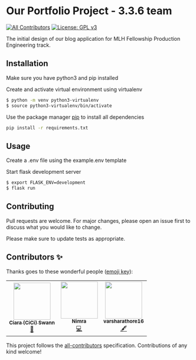# Our Portfolio Project - 3.3.6 team 

[![All Contributors](https://img.shields.io/badge/all_contributors-3-orange.svg?style=flat-square)](#contributors-)
[![License: GPL v3](https://img.shields.io/badge/License-GPLv3-blue.svg)](https://www.gnu.org/licenses/gpl-3.0)

The initial design of our blog application for MLH Fellowship Production Engineering track.
 

## Installation

Make sure you have python3 and pip installed


Create and activate virtual environment using virtualenv
```bash
$ python -m venv python3-virtualenv
$ source python3-virtualenv/bin/activate
```

Use the package manager [pip](https://pip.pypa.io/en/stable/) to install all dependencies

```bash
pip install -r requirements.txt
```

## Usage


Create a .env file using the example.env template


Start flask development server
```bash
$ export FLASK_ENV=development
$ flask run
```

## Contributing
Pull requests are welcome. For major changes, please open an issue first to discuss what you would like to change.

Please make sure to update tests as appropriate.

## Contributors ✨

Thanks goes to these wonderful people ([emoji key](https://allcontributors.org/docs/en/emoji-key)):

<!-- ALL-CONTRIBUTORS-LIST:START - Do not remove or modify this section -->
<!-- prettier-ignore-start -->
<!-- markdownlint-disable -->
<table>
  <tr>
    <td align="center"><a href="https://github.com/cccswann"><img src="https://avatars.githubusercontent.com/u/17733481?v=4?s=100" width="100px;" alt=""/><br /><sub><b>Ciara (CiCi) Swann</b></sub></a><br /><a href="#design-cccswann" title="Design">🎨</a></td>
    <td align="center"><a href="https://github.com/nimra200"><img src="https://avatars.githubusercontent.com/u/56455442?v=4?s=100" width="100px;" alt=""/><br /><sub><b>Nimra </b></sub></a><br /><a href="https://github.com/cccswann/mlh-portfolio-site/commits?author=nimra200" title="Code">💻</a></td>
    <td align="center"><a href="https://github.com/varsharathore16"><img src="https://avatars.githubusercontent.com/u/63990614?v=4?s=100" width="100px;" alt=""/><br /><sub><b>varsharathore16</b></sub></a><br /><a href="#content-varsharathore16" title="Content">🖋</a></td>
  </tr>
</table>

<!-- markdownlint-restore -->
<!-- prettier-ignore-end -->

<!-- ALL-CONTRIBUTORS-LIST:END -->

This project follows the [all-contributors](https://github.com/all-contributors/all-contributors) specification. Contributions of any kind welcome!
